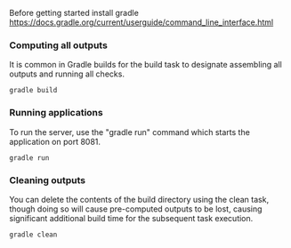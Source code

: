 Before getting started install gradle
https://docs.gradle.org/current/userguide/command_line_interface.html

### Computing all outputs
It is common in Gradle builds for the build task to designate assembling all outputs and running all checks.

`gradle build`

### Running applications
To run the server, use the "gradle run" command which starts the application on port 8081.

`gradle run`

### Cleaning outputs
You can delete the contents of the build directory using the clean task, though doing so will cause pre-computed outputs to be lost, causing significant additional build time for the subsequent task execution.

`gradle clean`



